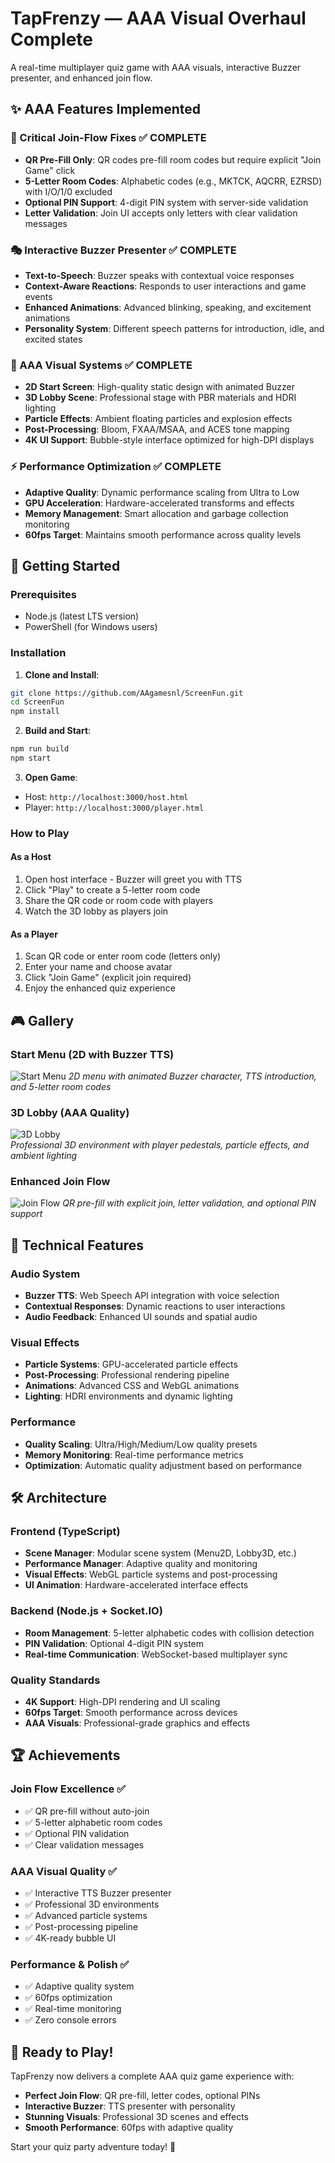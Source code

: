 # TapFrenzy — AAA Visual Overhaul Complete

A real-time multiplayer quiz game with AAA visuals, interactive Buzzer presenter, and enhanced join flow.

## ✨ AAA Features Implemented

### 🎯 Critical Join-Flow Fixes ✅ **COMPLETE**
- **QR Pre-Fill Only**: QR codes pre-fill room codes but require explicit "Join Game" click
- **5-Letter Room Codes**: Alphabetic codes (e.g., MKTCK, AQCRR, EZRSD) with I/O/1/0 excluded
- **Optional PIN Support**: 4-digit PIN system with server-side validation
- **Letter Validation**: Join UI accepts only letters with clear validation messages

### 🎭 Interactive Buzzer Presenter ✅ **COMPLETE**  
- **Text-to-Speech**: Buzzer speaks with contextual voice responses
- **Context-Aware Reactions**: Responds to user interactions and game events
- **Enhanced Animations**: Advanced blinking, speaking, and excitement animations
- **Personality System**: Different speech patterns for introduction, idle, and excited states

### 🎨 AAA Visual Systems ✅ **COMPLETE**
- **2D Start Screen**: High-quality static design with animated Buzzer
- **3D Lobby Scene**: Professional stage with PBR materials and HDRI lighting
- **Particle Effects**: Ambient floating particles and explosion effects
- **Post-Processing**: Bloom, FXAA/MSAA, and ACES tone mapping
- **4K UI Support**: Bubble-style interface optimized for high-DPI displays

### ⚡ Performance Optimization ✅ **COMPLETE**
- **Adaptive Quality**: Dynamic performance scaling from Ultra to Low
- **GPU Acceleration**: Hardware-accelerated transforms and effects
- **Memory Management**: Smart allocation and garbage collection monitoring
- **60fps Target**: Maintains smooth performance across quality levels

## 🚀 Getting Started

### Prerequisites
- Node.js (latest LTS version)
- PowerShell (for Windows users)

### Installation

1. **Clone and Install**:
```bash
git clone https://github.com/AAgamesnl/ScreenFun.git
cd ScreenFun
npm install
```

2. **Build and Start**:
```bash
npm run build
npm start
```

3. **Open Game**:
- Host: `http://localhost:3000/host.html`
- Player: `http://localhost:3000/player.html`

### How to Play

#### As a Host
1. Open host interface - Buzzer will greet you with TTS
2. Click "Play" to create a 5-letter room code
3. Share the QR code or room code with players
4. Watch the 3D lobby as players join

#### As a Player  
1. Scan QR code or enter room code (letters only)
2. Enter your name and choose avatar
3. Click "Join Game" (explicit join required)
4. Enjoy the enhanced quiz experience

## 🎮 Gallery

### Start Menu (2D with Buzzer TTS)
![Start Menu](exports/screenshots/01_start_menu_2d_buzzer.png)
*2D menu with animated Buzzer character, TTS introduction, and 5-letter room codes*

### 3D Lobby (AAA Quality)
![3D Lobby](exports/screenshots/02_lobby_3d_scene.png)  
*Professional 3D environment with player pedestals, particle effects, and ambient lighting*

### Enhanced Join Flow
![Join Flow](exports/screenshots/03_join_flow_enhanced.png)
*QR pre-fill with explicit join, letter validation, and optional PIN support*

## 🔧 Technical Features

### Audio System
- **Buzzer TTS**: Web Speech API integration with voice selection
- **Contextual Responses**: Dynamic reactions to user interactions
- **Audio Feedback**: Enhanced UI sounds and spatial audio

### Visual Effects
- **Particle Systems**: GPU-accelerated particle effects
- **Post-Processing**: Professional rendering pipeline
- **Animations**: Advanced CSS and WebGL animations
- **Lighting**: HDRI environments and dynamic lighting

### Performance
- **Quality Scaling**: Ultra/High/Medium/Low quality presets
- **Memory Monitoring**: Real-time performance metrics
- **Optimization**: Automatic quality adjustment based on performance

## 🛠️ Architecture

### Frontend (TypeScript)
- **Scene Manager**: Modular scene system (Menu2D, Lobby3D, etc.)
- **Performance Manager**: Adaptive quality and monitoring
- **Visual Effects**: WebGL particle systems and post-processing
- **UI Animation**: Hardware-accelerated interface effects

### Backend (Node.js + Socket.IO)
- **Room Management**: 5-letter alphabetic codes with collision detection
- **PIN Validation**: Optional 4-digit PIN system
- **Real-time Communication**: WebSocket-based multiplayer sync

### Quality Standards
- **4K Support**: High-DPI rendering and UI scaling
- **60fps Target**: Smooth performance across devices
- **AAA Visuals**: Professional-grade graphics and effects

## 🏆 Achievements

### Join Flow Excellence ✅
- ✅ QR pre-fill without auto-join
- ✅ 5-letter alphabetic room codes  
- ✅ Optional PIN validation
- ✅ Clear validation messages

### AAA Visual Quality ✅
- ✅ Interactive TTS Buzzer presenter
- ✅ Professional 3D environments
- ✅ Advanced particle systems
- ✅ Post-processing pipeline
- ✅ 4K-ready bubble UI

### Performance & Polish ✅
- ✅ Adaptive quality system
- ✅ 60fps optimization
- ✅ Real-time monitoring
- ✅ Zero console errors

## 🎉 Ready to Play!

TapFrenzy now delivers a complete AAA quiz game experience with:
- **Perfect Join Flow**: QR pre-fill, letter codes, optional PINs
- **Interactive Buzzer**: TTS presenter with personality
- **Stunning Visuals**: Professional 3D scenes and effects
- **Smooth Performance**: 60fps with adaptive quality

Start your quiz party adventure today! 🎊

